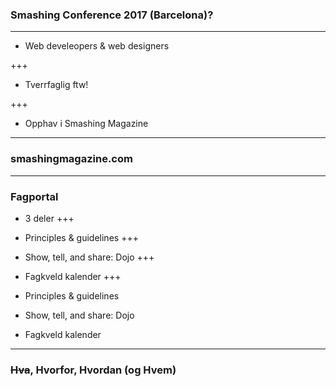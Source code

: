 ### Smashing Conference 2017 (Barcelona)?

---


* Web develeopers & web designers


+++
* Tverrfaglig ftw!

+++
* Opphav i Smashing Magazine


---

### smashingmagazine.com

---

### Fagportal

* 3 deler
+++

* Principles & guidelines
+++
* Show, tell, and share: Dojo
+++
* Fagkveld kalender
+++

* Principles & guidelines
* Show, tell, and share: Dojo
* Fagkveld kalender

---

### ~~Hva~~, Hvorfor, Hvordan (og Hvem)
